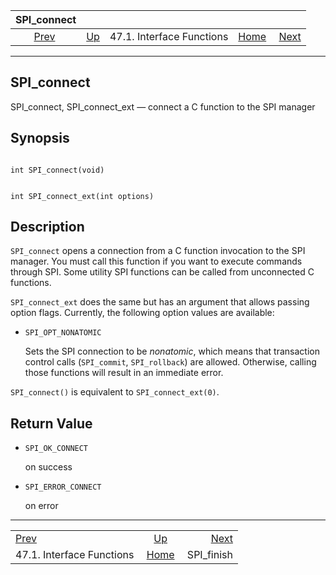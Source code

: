 <!--?xml version="1.0" encoding="UTF-8" standalone="no"?-->

|                       SPI\_connect                      |                                                      |                           |                                                       |                                           |
| :-----------------------------------------------------: | :--------------------------------------------------- | :-----------------------: | ----------------------------------------------------: | ----------------------------------------: |
| [Prev](spi-interface.html "47.1. Interface Functions")  | [Up](spi-interface.html "47.1. Interface Functions") | 47.1. Interface Functions | [Home](index.html "PostgreSQL 17devel Documentation") |  [Next](spi-spi-finish.html "SPI_finish") |

***



## SPI\_connect

SPI\_connect, SPI\_connect\_ext — connect a C function to the SPI manager

## Synopsis

```

int SPI_connect(void)
```

```

int SPI_connect_ext(int options)
```

## Description

`SPI_connect` opens a connection from a C function invocation to the SPI manager. You must call this function if you want to execute commands through SPI. Some utility SPI functions can be called from unconnected C functions.

`SPI_connect_ext` does the same but has an argument that allows passing option flags. Currently, the following option values are available:

*   `SPI_OPT_NONATOMIC`

    Sets the SPI connection to be *nonatomic*, which means that transaction control calls (`SPI_commit`, `SPI_rollback`) are allowed. Otherwise, calling those functions will result in an immediate error.

`SPI_connect()` is equivalent to `SPI_connect_ext(0)`.

## Return Value

*   `SPI_OK_CONNECT`

    on success

*   `SPI_ERROR_CONNECT`

    on error

***

|                                                         |                                                       |                                           |
| :------------------------------------------------------ | :---------------------------------------------------: | ----------------------------------------: |
| [Prev](spi-interface.html "47.1. Interface Functions")  |  [Up](spi-interface.html "47.1. Interface Functions") |  [Next](spi-spi-finish.html "SPI_finish") |
| 47.1. Interface Functions                               | [Home](index.html "PostgreSQL 17devel Documentation") |                               SPI\_finish |
